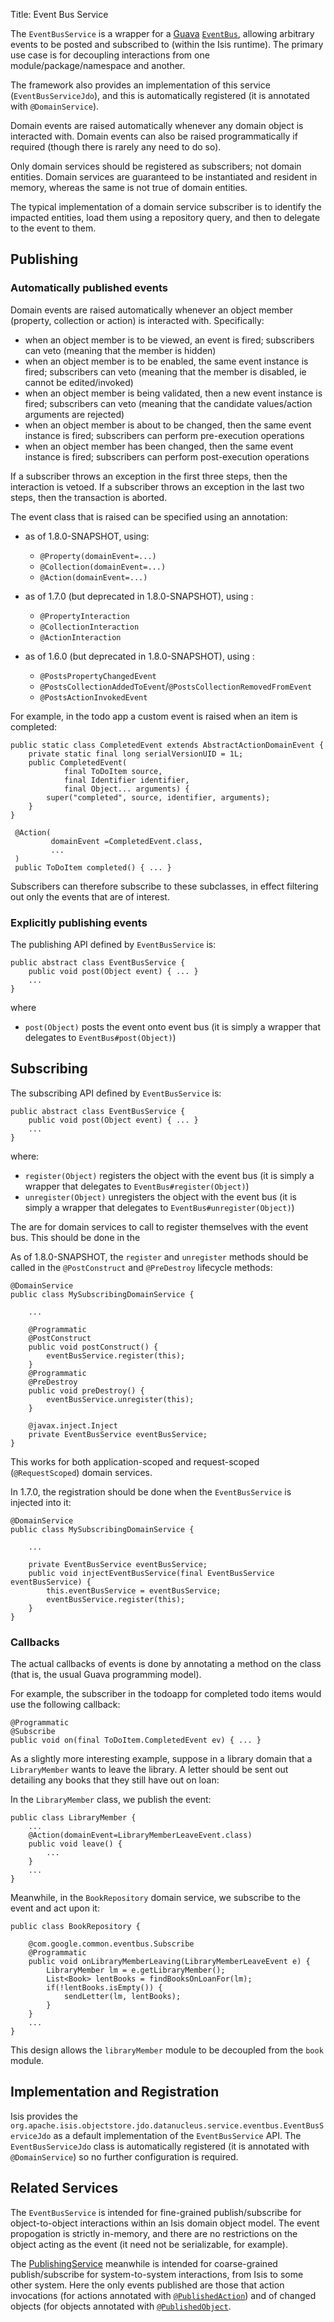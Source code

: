 Title: Event Bus Service

The `EventBusService` is a wrapper for a [Guava](https://code.google.com/p/guava-libraries/) [`EventBus`](https://code.google.com/p/guava-libraries/wiki/EventBusExplained), allowing arbitrary events to be posted and subscribed to (within the Isis runtime).  The primary use case is for decoupling interactions from one module/package/namespace and another.

The framework also provides an implementation of this service (`EventBusServiceJdo`), and this is automatically registered (it is annotated with `@DomainService`).

Domain events are raised automatically whenever any domain object is interacted with.  Domain events can also be raised programmatically if required (though there is rarely any need to do so).

Only domain services should be registered as subscribers; not domain entities.  Domain services are guaranteed to be instantiated and resident in memory, whereas the same is not true of domain entities.

The typical implementation of a domain service subscriber is to identify the impacted entities, load them using a repository query, and then to delegate to the event to them.



## Publishing

### Automatically published events

Domain events are raised automatically whenever an object member (property, collection or action) is interacted with.  Specifically:

* when an object member is to be viewed, an event is fired; subscribers can veto (meaning that the member is hidden)
* when an object member is to be enabled, the same event instance is fired; subscribers can veto (meaning that the member is disabled, ie cannot be edited/invoked)
* when an object member is being validated, then a new event instance is fired; subscribers can veto (meaning that the candidate values/action arguments are rejected)
* when an object member is about to be changed, then the same event instance is fired; subscribers can perform pre-execution operations
* when an object member has been changed, then the same event instance is fired; subscribers can perform post-execution operations

If a subscriber throws an exception in the first three steps, then the interaction is vetoed.  If a subscriber throws an exception in the last two steps, then the transaction is aborted.

The event class that is raised can be specified using an annotation:

* as of 1.8.0-SNAPSHOT, using:

    * `@Property(domainEvent=...)`
    * `@Collection(domainEvent=...)`
    * `@Action(domainEvent=...)`

* as of 1.7.0 (but deprecated in 1.8.0-SNAPSHOT), using :
    * `@PropertyInteraction`
    * `@CollectionInteraction`
    * `@ActionInteraction`

* as of 1.6.0 (but deprecated in 1.8.0-SNAPSHOT), using :
    * `@PostsPropertyChangedEvent`
    * `@PostsCollectionAddedToEvent`/`@PostsCollectionRemovedFromEvent`
    * `@PostsActionInvokedEvent`

For example, in the todo app a custom event is raised when an item is completed:

    public static class CompletedEvent extends AbstractActionDomainEvent {
        private static final long serialVersionUID = 1L;
        public CompletedEvent(
                final ToDoItem source,
                final Identifier identifier,
                final Object... arguments) {
            super("completed", source, identifier, arguments);
        }
    }

     @Action(
             domainEvent =CompletedEvent.class,
             ...
     )
     public ToDoItem completed() { ... }

Subscribers can therefore subscribe to these subclasses, in effect filtering out only the events that are of interest.


### Explicitly publishing events

The publishing API defined by `EventBusService` is:

    public abstract class EventBusService {
        public void post(Object event) { ... }
        ...
    }

where

* `post(Object)` posts the event onto event bus (it is simply a wrapper that delegates to `EventBus#post(Object)`)


## Subscribing

The subscribing API defined by `EventBusService` is:

    public abstract class EventBusService {
        public void post(Object event) { ... }
        ...
    }


where:
* `register(Object)` registers the object with the event bus (it is simply a wrapper that delegates to `EventBus#register(Object)`)
* `unregister(Object)` unregisters the object with the event bus (it is simply a wrapper that delegates to `EventBus#unregister(Object)`)

The are for domain services to call to register themselves with the event bus.  This should be done in the

As of 1.8.0-SNAPSHOT, the `register` and `unregister` methods should be called in the `@PostConstruct` and `@PreDestroy` lifecycle methods:

    @DomainService
    public class MySubscribingDomainService {

        ...

        @Programmatic
        @PostConstruct
        public void postConstruct() {
            eventBusService.register(this);
        }
        @Programmatic
        @PreDestroy
        public void preDestroy() {
            eventBusService.unregister(this);
        }

        @javax.inject.Inject
        private EventBusService eventBusService;
    }

This works for both application-scoped and request-scoped (`@RequestScoped`) domain services.

In 1.7.0, the registration should be done when the `EventBusService` is injected into it:

    @DomainService
    public class MySubscribingDomainService {

        ...

        private EventBusService eventBusService;
        public void injectEventBusService(final EventBusService eventBusService) {
            this.eventBusService = eventBusService;
            eventBusService.register(this);
        }
    }



### Callbacks

The actual callbacks of events is done by annotating a method on the class (that is, the usual Guava programming model).

For example, the subscriber in the todoapp for completed todo items would use the following callback:

    @Programmatic
    @Subscribe
    public void on(final ToDoItem.CompletedEvent ev) { ... }


As a slightly more interesting example, suppose in a library domain that a `LibraryMember` wants to leave the library.  A letter should be sent out detailing any books that they still have out on loan:

In the `LibraryMember` class, we publish the event:

    public class LibraryMember {
        ...
        @Action(domainEvent=LibraryMemberLeaveEvent.class)
        public void leave() {
            ...
        }
        ...
    }
    
Meanwhile, in the `BookRepository` domain service, we subscribe to the event and act upon it:

    public class BookRepository {

        @com.google.common.eventbus.Subscribe 
        @Programmatic
        public void onLibraryMemberLeaving(LibraryMemberLeaveEvent e) {
            LibraryMember lm = e.getLibraryMember();
            List<Book> lentBooks = findBooksOnLoanFor(lm);
            if(!lentBooks.isEmpty()) {
                sendLetter(lm, lentBooks);
            }
        }
        ...
    }

This design allows the `libraryMember` module to be decoupled from the `book` module.


## Implementation and Registration

Isis provides the `org.apache.isis.objectstore.jdo.datanucleus.service.eventbus.EventBusServiceJdo` as a default implementation of the `EventBusService` API.  The `EventBusServiceJdo` class is automatically registered (it is annotated with `@DomainService`) so no further configuration is required.


## Related Services

The `EventBusService` is intended for fine-grained publish/subscribe for object-to-object interactions within an Isis domain object model.  The event propogation is strictly in-memory, and there are no restrictions on the object acting as the event (it need not be serializable, for example).

The [PublishingService](publishing-service.html) meanwhile is intended for coarse-grained publish/subscribe for system-to-system interactions, from Isis to some other system.  Here the only events published are those that action invocations (for actions annotated with [`@PublishedAction`](../recognized-annotations/PublishedAction.html)) and of changed objects (for objects annotated with [`@PublishedObject`](../recognized-annotations/PublishedObject.html).

